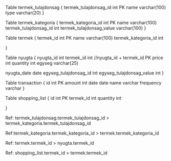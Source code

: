 Table termek_tulajdonsag {
  termek_tulajdonsag_id int PK
  name varchar(100)
  type varchar(20)
}

Table termek_kategoria {
  termek_kategoria_id int PK
  name varchar(100)
  termek_tulajdonsag_id int
  termek_tulajdonsag_value varchar(100)
}

Table termek { 
 termek_id int PK 
 name varchar(100)
 termek_kategoria_id int
 
}

Table nyugta {
  nyugta_id int 
  termek_id int 
  //nyugta_id + termek_id PK
  price int
  quantity int
  egyseg varchar(25)
  
  nyugta_date date
  egyseg_tulajdonsag_id int
  egyseg_tulajdonsag_value int
}

Table transaction {
  id int PK
  amount int 
  date date
  name varchar 
  frequency varchar
}

Table shopping_list { 
 id int PK 
 termek_id int
 quantity int
 
}

Ref: termek_tulajdonsag.termek_tulajdonsag_id >  termek_kategoria.termek_tulajdonsag_id 

Ref:termek_kategoria.termek_kategoria_id > termek.termek_kategoria_id

Ref: termek.termek_id > nyugta.termek_id

Ref: shopping_list.termek_id > termek.termek_id
